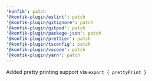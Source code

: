 ```yaml
---
'konfik': patch
'@konfik-plugin/eslint': patch
'@konfik-plugin/gitignore': patch
'@konfik-plugin/gitpod': patch
'@konfik-plugin/package-json': patch
'@konfik-plugin/prettier': patch
'@konfik-plugin/tsconfig': patch
'@konfik-plugin/vscode': patch
'@konfik-plugin/yarn': patch
---
```


Added pretty printing support via `export { prettyPrint }`

